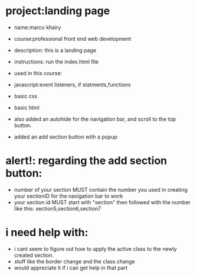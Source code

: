 # project:landing page
* name:marco khairy

* course:professional front end web development
* description: this is a landing page
* instructions: run the index.html file
* used in this course:
* javascript:event listeners, if statments,functions
* basic css
* basic html
* also added an autohide for the navigation bar, and scroll to the top button.
* added an add section button with a popup 
# alert!: regarding the add section button:
* number of your section MUST contain the number you used in creating your sectionID for the navigation bar to work
* your section id MUST start with "section" then followed with the number like this: section5,section6,section7

# i need help with:
* i cant seem to figure out how to apply the active class to the newly  created section.
* stuff like the border change and the class change
* would appreciate it if i can get help in that part